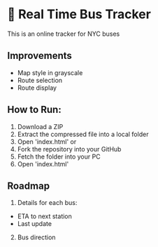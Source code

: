 # 🚌 Real Time Bus Tracker
<p>This is an online tracker for NYC buses</p>

## Improvements
- Map style in grayscale
- Route selection
- Route display

## How to Run:
1. Download a ZIP
2. Extract the compressed file into a local folder
3. Open 'index.html'
or 
1. Fork the repository into your GitHub
2. Fetch the folder into your PC
3. Open 'index.html'

## Roadmap
1. Details for each bus:
- ETA to next station
- Last update
2. Bus direction
